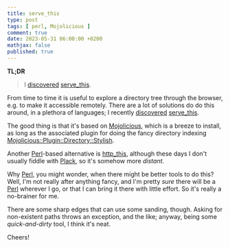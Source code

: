 ```yaml
---
title: serve_this
type: post
tags: [ perl, Mojolicious ]
comment: true
date: 2023-05-31 06:00:00 +0200
mathjax: false
published: true
---
```


**TL;DR**

> I [discovered][] [serve\_this][serve-this].

From time to time it is useful to explore a directory tree through the
browser, e.g. to make it accessible remotely. There are a lot of solutions
do do this around, in a plethora of languages; I recently [discovered][]
[serve\_this][serve-this].

The good thing is that it's based on [Mojolicious][], which is a breeze to
install, as long as the associated plugin for doing the fancy directory
indexing [Mojolicious::Plugin::Directory::Stylish][].

Another [Perl][]-based alternative is [http\_this][], although these days I
don't usually fiddle with [Plack][], so it's somehow more *distant*. 

Why [Perl][], you might wonder, when there might be better tools to do this?
Well, I'm not really after anything fancy, and I'm pretty *sure* there will
be a [Perl][] wherever I go, or that I can bring it there with little
effort. So it's really a no-brainer for me.

There are some sharp edges that can use some sanding, though. Asking for
non-existent paths throws an exception, and the like; anyway, being some
*quick-and-dirty* tool, I think it's neat.

Cheers!

[Perl]: https://www.perl.org/
[discovered]: https://www.reddit.com/r/perl/comments/13lh3xl/serve_this_a_mojo_based_alternative_to_http_this/
[serve-this]: https://gist.github.com/lbe/1b0de949e14300ffa52bd9f1c6896895
[Mojolicious]: https://metacpan.org/pod/Mojolicious
[Mojolicious::Plugin::Directory::Stylish]: https://metacpan.org/pod/Mojolicious::Plugin::Directory::Stylish
[http\_this]: https://metacpan.org/pod/http_this
[Plack]: https://metacpan.org/pod/Plack
